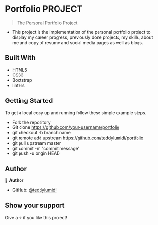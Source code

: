 # Portfolio PROJECT

> The Personal Portfolio Project

<!-- ![screenshot](./assets/images/techmapenzi.png) -->

<!-- Additional description about the project and its features. -->

- This project is the implementation of the personal portfolio project to display my career progress, previously done projects, my skills, about me and copy of resume and social media pages as well as blogs.

## Built With

- HTML5
- CSS3
- Bootstrap
- linters

<!-- ## Live Demo -->

## Getting Started

To get a local copy up and running follow these simple example steps.

- Fork the repository
- Git clone https://github.com/your-username/portfolio
- git checkout -b branch name
- git remote add upstream https://github.com/teddylumidi/portfolio
- git pull upstream master
- git commit -m "commit message"
- git push -u origin HEAD

## Author

👤 **Author**

- GitHub: [@teddylumidi](https://github.com/teddylumidi)



## Show your support

Give a ⭐️ if you like this project!


<!-- ## 📝 License -->

<!-- This project is [MIT](lic.url) licensed. -->
